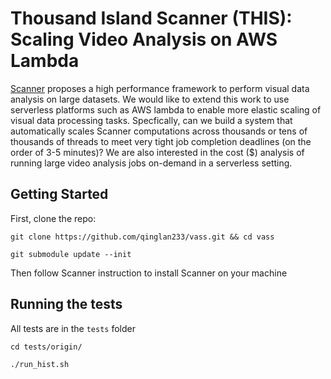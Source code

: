 # Thousand Island Scanner (THIS): Scaling Video Analysis on AWS Lambda

[Scanner](https://github.com/scanner-research/scanner) proposes a high
performance framework to perform visual data analysis on large datasets. We
would like to extend this work to use serverless platforms such as AWS lambda to
enable more elastic scaling of visual data processing tasks. Specfically, can we build a system that automatically scales Scanner computations across thousands or tens of thousands of threads to meet very tight job completion deadlines (on the order of 3-5 minutes)? We are also interested in the cost ($) analysis of running large video analysis jobs on-demand in a serverless setting.

## Getting Started
First, clone the repo:
```
git clone https://github.com/qinglan233/vass.git && cd vass 

git submodule update --init
```
Then follow Scanner instruction to install Scanner on your machine

## Running the tests
All tests are in the `tests` folder
```
cd tests/origin/ 

./run_hist.sh
```
